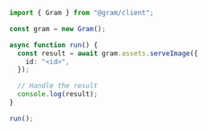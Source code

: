 <!-- Start SDK Example Usage [usage] -->
```typescript
import { Gram } from "@gram/client";

const gram = new Gram();

async function run() {
  const result = await gram.assets.serveImage({
    id: "<id>",
  });

  // Handle the result
  console.log(result);
}

run();

```
<!-- End SDK Example Usage [usage] -->